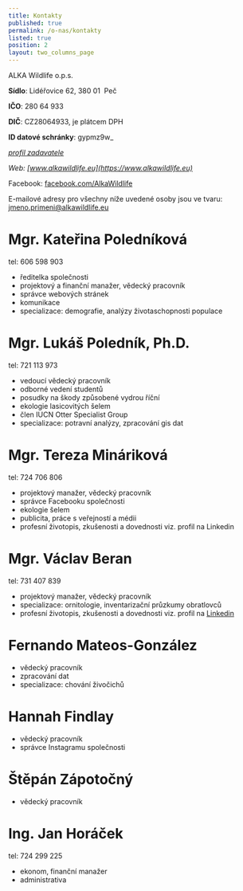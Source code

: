 ```yaml
---
title: Kontakty
published: true
permalink: /o-nas/kontakty
listed: true
position: 2
layout: two_columns_page
---
```

ALKA Wildlife o.p.s.

**Sídlo**: Lidéřovice 62, 380 01  Peč 

**IČO**: 280 64 933

**DIČ**: CZ28064933, je plátcem DPH

**ID datové schránky**: gypmz9w_

_[profil zadavatele](https://www.vhodne-uverejneni.cz/profil/28064933)_

_Web: [www.alkawildlife.eu](https://www.alkawildlife.eu)_

Facebook:
[facebook.com/AlkaWildlife](https://www.facebook.com/AlkaWildlife)

E-mailové adresy pro všechny níže uvedené osoby jsou ve tvaru: jmeno.primeni@alkawildlife.eu

# Mgr. Kateřina Poledníková

tel: 606 598 903

* ředitelka společnosti
* projektový a finanční manažer, vědecký pracovník
* správce webových stránek
* komunikace
* specializace: demografie, analýzy životaschopnosti populace

# Mgr. Lukáš Poledník, Ph.D.

tel: 721 113 973

* vedoucí vědecký pracovník
* odborné vedení studentů
* posudky na škody způsobené vydrou říční
* ekologie lasicovitých šelem
* člen IUCN Otter Specialist Group
* specializace: potravní analýzy, zpracování gis dat

# Mgr. Tereza Mináriková

tel: 724 706 806

* projektový manažer, vědecký pracovník
* správce Facebooku společnosti
* ekologie šelem
* publicita, práce s veřejností a médii
* profesní životopis, zkušenosti a dovednosti viz. profil na Linkedin

# Mgr. Václav Beran

tel: 731 407 839

* projektový manažer, vědecký pracovník
* specializace: ornitologie, inventarizační průzkumy obratlovců
* profesní životopis, zkušenosti a dovednosti viz. profil na [Linkedin ](https://www.linkedin.com/in/václav-beran-5709705a)

# Fernando Mateos-González

* vědecký pracovník
* zpracování dat
* specializace: chování živočichů

# Hannah Findlay

* vědecký pracovník
* správce Instagramu společnosti

# Štěpán Zápotočný

* vědecký pracovník

# Ing. Jan Horáček

tel: 724 299 225

* ekonom, finanční manažer
* administrativa
